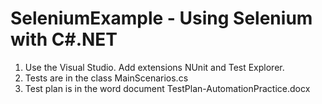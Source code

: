 SeleniumExample - Using Selenium with C#.NET
===============

1. Use the Visual Studio. Add extensions NUnit and Test Explorer.
2. Tests are in the class MainScenarios.cs
3. Test plan is in the word document TestPlan-AutomationPractice.docx

